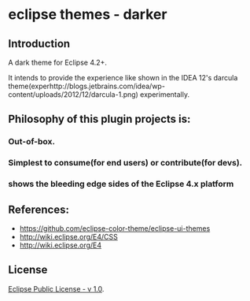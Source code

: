 # eclipse themes - darker

## Introduction
A dark theme for Eclipse 4.2+.

It intends to provide the experience like shown in the IDEA 12's darcula theme(experhttp://blogs.jetbrains.com/idea/wp-content/uploads/2012/12/darcula-1.png) experimentally.

## Philosophy of this plugin projects is:
### Out-of-box.
### Simplest to consume(for end users) or contribute(for devs).
### shows the bleeding edge sides of the Eclipse 4.x platform

## References:
* https://github.com/eclipse-color-theme/eclipse-ui-themes
* http://wiki.eclipse.org/E4/CSS
* http://wiki.eclipse.org/E4

## License
[Eclipse Public License - v 1.0](http://www.eclipse.org/legal/epl-v10.html).


